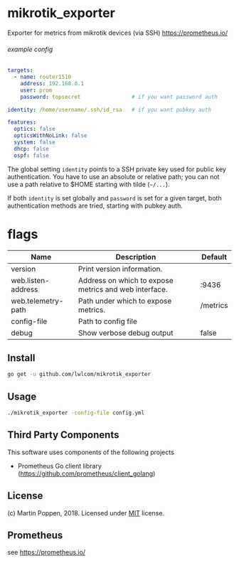 # mikrotik_exporter
Exporter for metrics from mikrotik devices (via SSH) https://prometheus.io/

###### example config
```yaml
targets:
  - name: router1510
    address: 192.168.0.1
    user: prom
    password: topsecret                # if you want password auth

identity: /home/username/.ssh/id_rsa   # if you want pubkey auth

features:
  optics: false
  opticsWithNoLink: false
  system: false
  dhcp: false
  ospf: false
```

The global setting `identity` points to a SSH private key used for
public key authentication.
You have to use an absolute or relative path; you can not use a path
relative to $HOME starting with tilde (`~/...`).

If both `identity` is set globally and `password` is set for a given
target, both authentication methods are tried, starting with pubkey
auth.


# flags
Name     | Description | Default
---------|-------------|---------
version | Print version information. |
web.listen-address | Address on which to expose metrics and web interface. | :9436
web.telemetry-path | Path under which to expose metrics. | /metrics
config-file | Path to config file |
debug | Show verbose debug output | false


## Install
```bash
go get -u github.com/lwlcom/mikrotik_exporter
```

## Usage
```bash
./mikrotik_exporter -config-file config.yml
```

## Third Party Components
This software uses components of the following projects
* Prometheus Go client library (https://github.com/prometheus/client_golang)

## License
(c) Martin Poppen, 2018. Licensed under [MIT](LICENSE) license.

## Prometheus
see https://prometheus.io/
